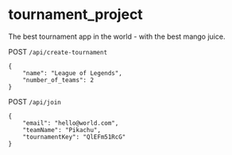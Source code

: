 # tournament_project

The best tournament app in the world - with the best mango juice. 




POST
`/api/create-tournament`
```
{
    "name": "League of Legends",
    "number_of_teams": 2
}
```


POST
`/api/join`
```
{
    "email": "hello@world.com",
    "teamName": "Pikachu",
    "tournamentKey": "QlEFm51RcG"
}
```


